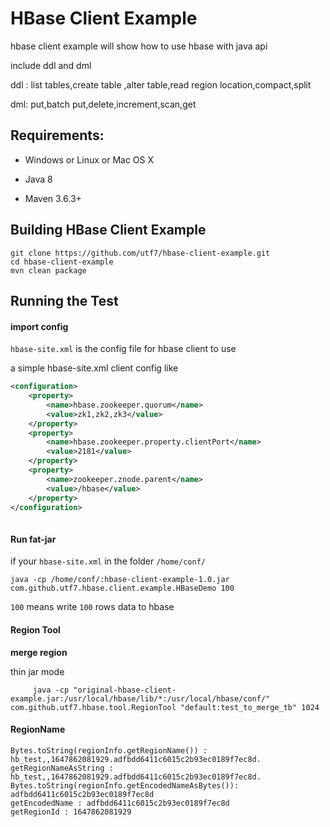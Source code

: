 #  HBase Client Example

hbase client example will show how to use hbase with java api

include ddl and dml 

ddl : list tables,create table ,alter table,read region location,compact,split 

dml: put,batch put,delete,increment,scan,get

## Requirements:

* Windows or Linux or Mac OS X

* Java 8

* Maven 3.6.3+

## Building HBase Client Example

```shell
git clone https://github.com/utf7/hbase-client-example.git
cd hbase-client-example
mvn clean package
```

##  Running the Test

#### import config

`hbase-site.xml` is the config file for hbase client to use

a simple hbase-site.xml client config like 

```xml
<configuration>
    <property>
        <name>hbase.zookeeper.quorum</name>
        <value>zk1,zk2,zk3</value>
    </property>
    <property>
        <name>hbase.zookeeper.property.clientPort</name>
        <value>2181</value>
    </property>
    <property>
        <name>zookeeper.znode.parent</name>
        <value>/hbase</value>
    </property>
</configuration>
  
 ```

####  Run fat-jar


if your  `hbase-site.xml`  in the folder `/home/conf/`  

```shell script
java -cp /home/conf/:hbase-client-example-1.0.jar com.github.utf7.hbase.client.example.HBaseDemo 100 
```

`100` means write `100` rows data to hbase

#### Region Tool

**merge region**

thin jar mode 

```shell script
	 java -cp "original-hbase-client-example.jar:/usr/local/hbase/lib/*:/usr/local/hbase/conf/" com.github.utf7.hbase.tool.RegionTool "default:test_to_merge_tb" 1024
```

#### RegionName

```shell  script
Bytes.toString(regionInfo.getRegionName()) : hb_test,,1647862081929.adfbdd6411c6015c2b93ec0189f7ec8d.
getRegionNameAsString : hb_test,,1647862081929.adfbdd6411c6015c2b93ec0189f7ec8d.
Bytes.toString(regionInfo.getEncodedNameAsBytes()):   adfbdd6411c6015c2b93ec0189f7ec8d
getEncodedName : adfbdd6411c6015c2b93ec0189f7ec8d
getRegionId : 1647862081929
```
